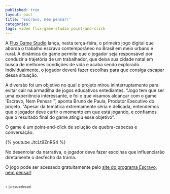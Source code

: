 ```yaml
---
published: true
layout: post
title: 'Escravo, nem pensar!'
categories: 
tags: video flux-game-studio point-and-click
---
```

A <a href="http://www.fluxgamestudio.com/" target="_blank">Flux Game Studio</a>
 lan&#231;a, nesta ter&#231;a-feira, o primeiro jogo digital que aborda o trabalho escravo contempor&#226;neo no Brasil em meio urbano e rural. 
A din&#226;mica do game permite que o jogador seja respons&#225;vel por conduzir a trajet&#243;ria de um trabalhador, que deixa sua cidade natal em busca de melhores condi&#231;&#245;es de vida e acaba sendo explorado. Individualmente, o jogador dever&#225; fazer escolhas para que consiga escapar dessa situa&#231;&#227;o. 
 

 
A divers&#227;o foi um objetivo no qual o projeto mirou ininterruptamente para evitar cair na armadilha de jogos educativos entediantes. &#8220;Jogo tem que ser uma experi&#234;ncia interessante, e foi o que visamos alcan&#231;ar com o game &#8216;Escravo, Nem Pensar!&#8217;&#8221;, aponta Bruno de Paula, Produtor Executivo do projeto. &#8220;Apesar da tem&#225;tica extremamente s&#233;ria e delicada, entendemos que o jogador deve curtir o momento em que est&#225; jogando, e confiamos que o resultado final do game atingiu esse objetivo&#8221;. 
 

 
O game &#233; um point-and-click de solu&#231;&#227;o de quebra-cabecas e conversa&#231;&#227;o. 
 
{% youtube JtcLt9ZnRS4 %}
 
No desenrolar da narrativa, o jogador deve fazer escolhas que influenciar&#227;o diretamente o desfecho da trama.
 
O jogo pode ser acessado gratuitamente pelo <a href="http://www.escravonempensar.org.br/jogo/jogo.zip" target="_blank">site do programa Escravo, nem pensar!</a>

<div><br />
<span style="font-size: x-small;">> (press-release)</span>
